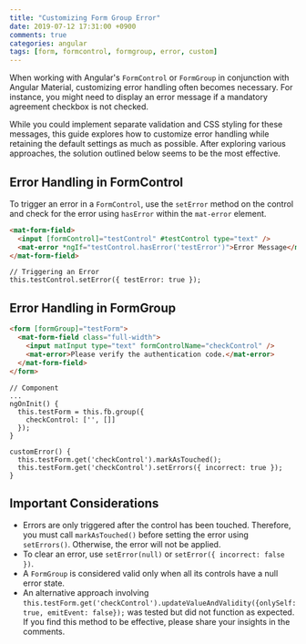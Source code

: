 ```yaml
---
title: "Customizing Form Group Error"
date: 2019-07-12 17:31:00 +0900
comments: true
categories: angular
tags: [form, formcontrol, formgroup, error, custom]
---
```



When working with Angular's `FormControl` or `FormGroup` in conjunction with Angular Material, customizing error handling often becomes necessary. For instance, you might need to display an error message if a mandatory agreement checkbox is not checked.

While you could implement separate validation and CSS styling for these messages, this guide explores how to customize error handling while retaining the default settings as much as possible. After exploring various approaches, the solution outlined below seems to be the most effective.

## Error Handling in FormControl

To trigger an error in a `FormControl`, use the `setError` method on the control and check for the error using `hasError` within the `mat-error` element.

```html
<mat-form-field>
  <input [formControl]="testControl" #testControl type="text" />
  <mat-error *ngIf="testControl.hasError('testError')">Error Message</mat-error>
</mat-form-field>
```

```tsx
// Triggering an Error
this.testControl.setError({ testError: true });
```

## Error Handling in FormGroup

```html
<form [formGroup]="testForm">
  <mat-form-field class="full-width">
    <input matInput type="text" formControlName="checkControl" />
    <mat-error>Please verify the authentication code.</mat-error>
  </mat-form-field>
</form>
```

```tsx
// Component
...
ngOnInit() {
  this.testForm = this.fb.group({
    checkControl: ['', []]
  });
}

customError() {
  this.testForm.get('checkControl').markAsTouched();
  this.testForm.get('checkControl').setErrors({ incorrect: true });
}
```

## Important Considerations

- Errors are only triggered after the control has been touched. Therefore, you must call `markAsTouched()` before setting the error using `setErrors()`. Otherwise, the error will not be applied.
- To clear an error, use `setError(null)` or `setError({ incorrect: false })`.
- A `FormGroup` is considered valid only when all its controls have a null error state.
- An alternative approach involving `this.testForm.get('checkControl').updateValueAndValidity({onlySelf: true, emitEvent: false});` was tested but did not function as expected. If you find this method to be effective, please share your insights in the comments.